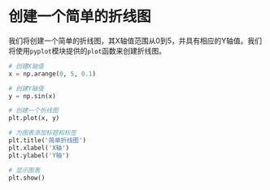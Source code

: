 # 创建一个简单的折线图

我们将创建一个简单的折线图，其X轴值范围从0到5，并具有相应的Y轴值。我们将使用`pyplot`模块提供的`plot`函数来创建折线图。

```python
# 创建X轴值
x = np.arange(0, 5, 0.1)

# 创建Y轴值
y = np.sin(x)

# 创建一个折线图
plt.plot(x, y)

# 为图表添加标题和标签
plt.title('简单折线图')
plt.xlabel('X轴')
plt.ylabel('Y轴')

# 显示图表
plt.show()
```
